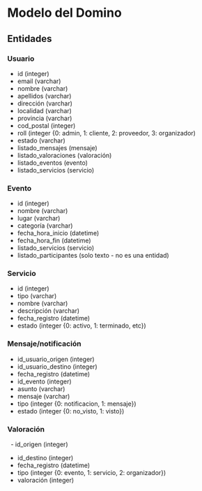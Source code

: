 # Modelo del Domino

## Entidades

### Usuario
   - id (integer)
   - email (varchar)
   - nombre (varchar)
   - apellidos (varchar)
   - dirección (varchar)
   - localidad (varchar)
   - provincia (varchar)
   - cod_postal (integer)
   - roll (integer {0: admin, 1: cliente, 2: proveedor, 3: organizador)
   - estado (varchar)
   - listado_mensajes (mensaje)
   - listado_valoraciones (valoración)
   - listado_eventos (evento)
   - listado_servicios (servicio) 
   
### Evento
   - id (integer)
   - nombre (varchar)
   - lugar (varchar)
   - categoría (varchar)
   - fecha_hora_inicio (datetime)
   - fecha_hora_fin (datetime)
   - listado_servicios (servicio)
   - listado_participantes (solo texto - no es una entidad)

### Servicio
   - id (integer)
   - tipo (varchar)
   - nombre (varchar)
   - descripción (varchar)
   - fecha_registro (datetime)
   - estado (integer {0: activo, 1: terminado, etc})
   
### Mensaje/notificación 
   - id_usuario_origen (integer)
   - id_usuario_destino (integer)
   - fecha_registro (datetime)
   - id_evento (integer)
   - asunto (varchar)
   - mensaje (varchar)
   - tipo (integer {0: notificacion, 1: mensaje})
   - estado (integer {0: no_visto, 1: visto})
   
### Valoración
   - id_origen (integer)
   - id_destino (integer)
   - fecha_registro (datetime)
   - tipo (integer {0: evento, 1: servicio, 2: organizador})
   - valoración (integer)
   
